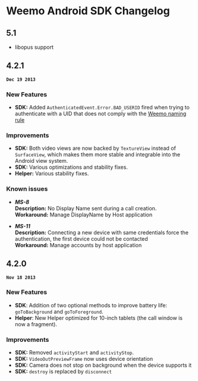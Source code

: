# Weemo Android SDK Changelog

## 5.1

- libopus support

## 4.2.1

**`Dec 19 2013`**


### New Features

 - **SDK:** Added `AuthenticatedEvent.Error.BAD_USERID` fired when trying to authenticate with a UID that does not comply with the [Weemo naming rule](https://github.com/weemo/Release-4.x/wiki/WeemoDriver-Naming#uid)


### Improvements

- **SDK:** Both video views are now backed by `TextureView` instead of `SurfaceView`, which makes them more stable and integrable into the Android view system.
- **SDK:** Various optimizations and stability fixes.
- **Helper:** Various stability fixes.


### Known issues


- ***MS-8***  
  **Description:** No Display Name sent during a call creation.  
  **Workaround:** Manage DisplayName by Host application


- ***MS-11***  
  **Description:** Connecting a new device with same credentials force the authentication, the first device could not be contacted  
  **Workaround:** Manage accounts by host application

## 4.2.0

**`Nov 18 2013`**


### New Features

- **SDK**: Addition of two optional methods to improve battery life: `goToBackground` and `goToForeground`.
- **Helper**: New Helper optimized for 10-inch tablets (the call window is now a fragment).


### Improvements

- **SDK:** Removed `activityStart` and `activityStop`.
- **SDK:** `VideoOutPreviewFrame` now uses device orientation
- **SDK:** Camera does not stop on background when the device supports it
- **SDK:** `destroy` is replaced by `disconnect`
